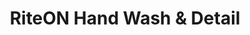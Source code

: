 ---
title: "RiteON Hand Wash & Detail"
url: /oklahoma-city/riteon-hand-wash-and-detail/
shop: car repair
---